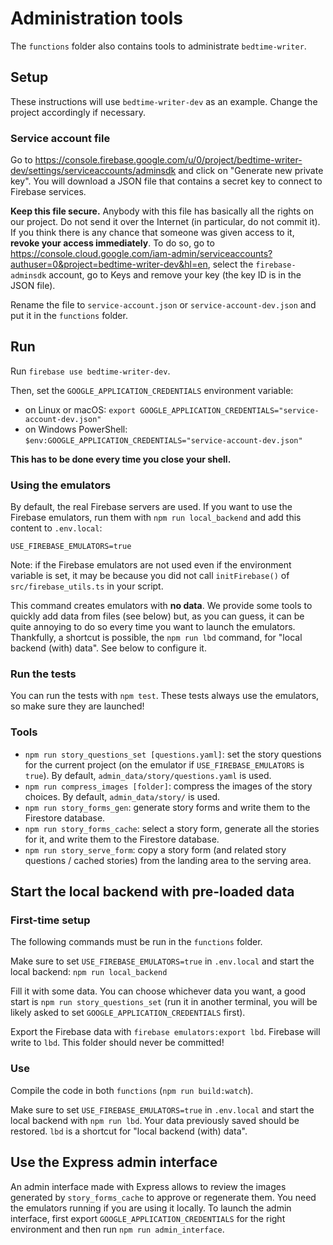 # Administration tools

The `functions` folder also contains tools to administrate `bedtime-writer`.

## Setup

These instructions will use `bedtime-writer-dev` as an example. Change the project accordingly if
necessary.

### Service account file

Go to <https://console.firebase.google.com/u/0/project/bedtime-writer-dev/settings/serviceaccounts/adminsdk>
and click on "Generate new private key". You will download a JSON file that contains a secret key
to connect to Firebase services.

**Keep this file secure.** Anybody with this file has basically all the rights on our project. Do
not send it over the Internet (in particular, do not commit it). If you think there is any chance
that someone was given access to it, **revoke your access immediately**. To do so, go to
<https://console.cloud.google.com/iam-admin/serviceaccounts?authuser=0&project=bedtime-writer-dev&hl=en>,
select the `firebase-adminsdk` account, go to Keys and remove your key (the key ID is in the JSON
file).

Rename the file to `service-account.json` or `service-account-dev.json` and put it in the
`functions` folder.

## Run

Run `firebase use bedtime-writer-dev`.

Then, set the `GOOGLE_APPLICATION_CREDENTIALS` environment variable:

* on Linux or macOS: `export GOOGLE_APPLICATION_CREDENTIALS="service-account-dev.json"`
* on Windows PowerShell: `$env:GOOGLE_APPLICATION_CREDENTIALS="service-account-dev.json"`

**This has to be done every time you close your shell.**

### Using the emulators

By default, the real Firebase servers are used. If you want to use the Firebase emulators, run them
with `npm run local_backend` and add this content to `.env.local`:

```
USE_FIREBASE_EMULATORS=true
```

Note: if the Firebase emulators are not used even if the environment variable is set, it may be
because you did not call `initFirebase()` of `src/firebase_utils.ts` in your script.

This command creates emulators with **no data**. We provide some tools to quickly add data from
files (see below) but, as you can guess, it can be quite annoying to do so every time you want to
launch the emulators. Thankfully, a shortcut is possible, the `npm run lbd` command, for "local
backend (with) data". See below to configure it.

### Run the tests

You can run the tests with `npm test`. These tests always use the emulators, so make sure they are
launched!

### Tools

* `npm run story_questions_set [questions.yaml]`: set the story questions for the current project
  (on the emulator if `USE_FIREBASE_EMULATORS` is `true`). By default,
  `admin_data/story/questions.yaml` is used.
* `npm run compress_images [folder]`: compress the images of the story choices. By default,
  `admin_data/story/` is used.
* `npm run story_forms_gen`: generate story forms and write them to the Firestore database.
* `npm run story_forms_cache`: select a story form, generate all the stories for it, and write them
  to the Firestore database.
* `npm run story_serve_form`: copy a story form (and related story questions / cached stories) from
  the landing area to the serving area.

## Start the local backend with pre-loaded data

### First-time setup

The following commands must be run in the `functions` folder.

Make sure to set `USE_FIREBASE_EMULATORS=true` in `.env.local` and start the local
backend: `npm run local_backend`

Fill it with some data. You can choose whichever data you want, a good start is
`npm run story_questions_set` (run it in another terminal, you will be likely asked to set
`GOOGLE_APPLICATION_CREDENTIALS` first).

Export the Firebase data with `firebase emulators:export lbd`. Firebase will write to `lbd`. This
folder should never be committed!

### Use

Compile the code in both `functions` (`npm run build:watch`).

Make sure to set `USE_FIREBASE_EMULATORS=true` in `.env.local` and start the local backend
with `npm run lbd`. Your data previously saved should be restored. `lbd` is a shortcut for
"local backend (with) data".

## Use the Express admin interface

An admin interface made with Express allows to review the images generated by `story_forms_cache` to 
approve or regenerate them. You need the emulators running if you are using it locally. To launch 
the admin interface, first export `GOOGLE_APPLICATION_CREDENTIALS` for the right environment and 
then run `npm run admin_interface`.
